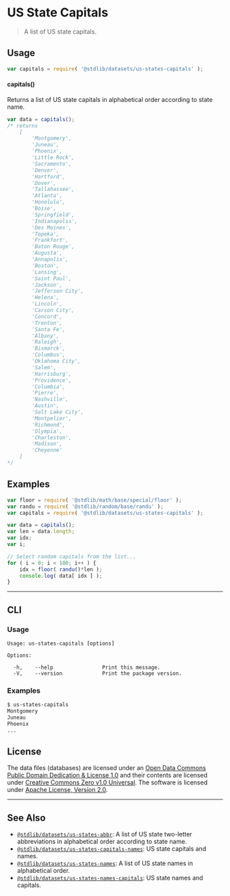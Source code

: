 <!--

@license Apache-2.0

Copyright (c) 2018 The Stdlib Authors.

Licensed under the Apache License, Version 2.0 (the "License");
you may not use this file except in compliance with the License.
You may obtain a copy of the License at

   http://www.apache.org/licenses/LICENSE-2.0

Unless required by applicable law or agreed to in writing, software
distributed under the License is distributed on an "AS IS" BASIS,
WITHOUT WARRANTIES OR CONDITIONS OF ANY KIND, either express or implied.
See the License for the specific language governing permissions and
limitations under the License.

-->

# US State Capitals

> A list of US state capitals.

<section class="usage">

## Usage

```javascript
var capitals = require( '@stdlib/datasets/us-states-capitals' );
```

#### capitals()

Returns a list of US state capitals in alphabetical order according to state name.

```javascript
var data = capitals();
/* returns
    [
        'Montgomery',
        'Juneau',
        'Phoenix',
        'Little Rock',
        'Sacramento',
        'Denver',
        'Hartford',
        'Dover',
        'Tallahassee',
        'Atlanta',
        'Honolulu',
        'Boise',
        'Springfield',
        'Indianapolis',
        'Des Moines',
        'Topeka',
        'Frankfort',
        'Baton Rouge',
        'Augusta',
        'Annapolis',
        'Boston',
        'Lansing',
        'Saint Paul',
        'Jackson',
        'Jefferson City',
        'Helena',
        'Lincoln',
        'Carson City',
        'Concord',
        'Trenton',
        'Santa Fe',
        'Albany',
        'Raleigh',
        'Bismarck',
        'Columbus',
        'Oklahoma City',
        'Salem',
        'Harrisburg',
        'Providence',
        'Columbia',
        'Pierre',
        'Nashville',
        'Austin',
        'Salt Lake City',
        'Montpelier',
        'Richmond',
        'Olympia',
        'Charleston',
        'Madison',
        'Cheyenne'
    ]
*/
```

</section>

<!-- /.usage -->

<section class="examples">

<!-- TODO: more creative example. -->

## Examples

<!-- eslint no-undef: "error" -->

```javascript
var floor = require( '@stdlib/math/base/special/floor' );
var randu = require( '@stdlib/random/base/randu' );
var capitals = require( '@stdlib/datasets/us-states-capitals' );

var data = capitals();
var len = data.length;
var idx;
var i;

// Select random capitals from the list...
for ( i = 0; i < 100; i++ ) {
    idx = floor( randu()*len );
    console.log( data[ idx ] );
}
```

</section>

<!-- /.examples -->

* * *

<section class="cli">

## CLI

<section class="usage">

### Usage

```text
Usage: us-states-capitals [options]

Options:

  -h,    --help                Print this message.
  -V,    --version             Print the package version.
```

</section>

<!-- /.usage -->

<section class="examples">

### Examples

```bash
$ us-states-capitals
Montgomery
Juneau
Phoenix
...
```

</section>

<!-- /.examples -->

</section>

<!-- /.cli -->

<!-- <license> -->

## License

The data files (databases) are licensed under an [Open Data Commons Public Domain Dedication & License 1.0][pddl-1.0] and their contents are licensed under [Creative Commons Zero v1.0 Universal][cc0]. The software is licensed under [Apache License, Version 2.0][apache-license].

<!-- </license> -->

<!-- Section for related `stdlib` packages. Do not manually edit this section, as it is automatically populated. -->

<section class="related">

* * *

## See Also

-   [`@stdlib/datasets/us-states-abbr`][@stdlib/datasets/us-states-abbr]: A list of US state two-letter abbreviations in alphabetical order according to state name.
-   [`@stdlib/datasets/us-states-capitals-names`][@stdlib/datasets/us-states-capitals-names]: US state capitals and names.
-   [`@stdlib/datasets/us-states-names`][@stdlib/datasets/us-states-names]: A list of US state names in alphabetical order.
-   [`@stdlib/datasets/us-states-names-capitals`][@stdlib/datasets/us-states-names-capitals]: US state names and capitals.

</section>

<!-- /.related -->

<!-- Section for all links. Make sure to keep an empty line after the `section` element and another before the `/section` close. -->

<section class="links">

[pddl-1.0]: http://opendatacommons.org/licenses/pddl/1.0/

[cc0]: https://creativecommons.org/publicdomain/zero/1.0

[apache-license]: https://www.apache.org/licenses/LICENSE-2.0

<!-- <related-links> -->

[@stdlib/datasets/us-states-abbr]: https://github.com/stdlib-js/stdlib/tree/develop/lib/node_modules/%40stdlib/datasets/us-states-abbr

[@stdlib/datasets/us-states-capitals-names]: https://github.com/stdlib-js/stdlib/tree/develop/lib/node_modules/%40stdlib/datasets/us-states-capitals-names

[@stdlib/datasets/us-states-names]: https://github.com/stdlib-js/stdlib/tree/develop/lib/node_modules/%40stdlib/datasets/us-states-names

[@stdlib/datasets/us-states-names-capitals]: https://github.com/stdlib-js/stdlib/tree/develop/lib/node_modules/%40stdlib/datasets/us-states-names-capitals

<!-- </related-links> -->

</section>

<!-- /.links -->

